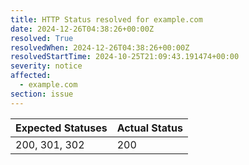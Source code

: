 ```yaml
---
title: HTTP Status resolved for example.com
date: 2024-12-26T04:38:26+00:00Z
resolved: True
resolvedWhen: 2024-12-26T04:38:26+00:00Z
resolvedStartTime: 2024-10-25T21:09:43.191474+00:00
severity: notice
affected:
  - example.com
section: issue
---
```


| Expected Statuses | Actual Status  |
|-------------------|----------------|
| 200, 301, 302 | 200 |

